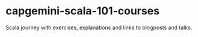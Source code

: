 # capgemini-scala-101-courses
Scala journey with exercises, explanations and links to blogposts and talks.
